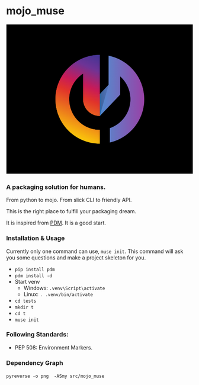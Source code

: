 # mojo_muse

![](mojo_muse_logo.png)

### A packaging solution for humans.


From python to mojo. From slick CLI to friendly API.

This is the right place to fulfill your packaging dream.

It is inspired from [PDM](https://github.com/pdm-project/pdm). It is a good start.
### Installation & Usage

Currently only one command can use, `muse init`.
This command will ask you some questions and make a project skeleton for you.

- `pip install pdm`
- `pdm install -d`
- Start venv
  - Windows: `.venv\Script\activate`
  - Linux: `. .venv/bin/activate`
- `cd tests`
- `mkdir t`
- `cd t`
- `muse init`

### Following Standards:

- PEP 508: Environment Markers.

### Dependency Graph

`pyreverse -o png  -ASmy src/mojo_muse` 